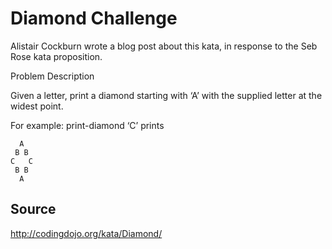 # Diamond Challenge

Alistair Cockburn wrote a blog post about this kata, in response to the Seb Rose kata proposition.

Problem Description

Given a letter, print a diamond starting with ‘A’ with the supplied letter at the widest point.

For example: print-diamond ‘C’ prints
```
  A
 B B
C   C
 B B
  A
```
## Source

http://codingdojo.org/kata/Diamond/